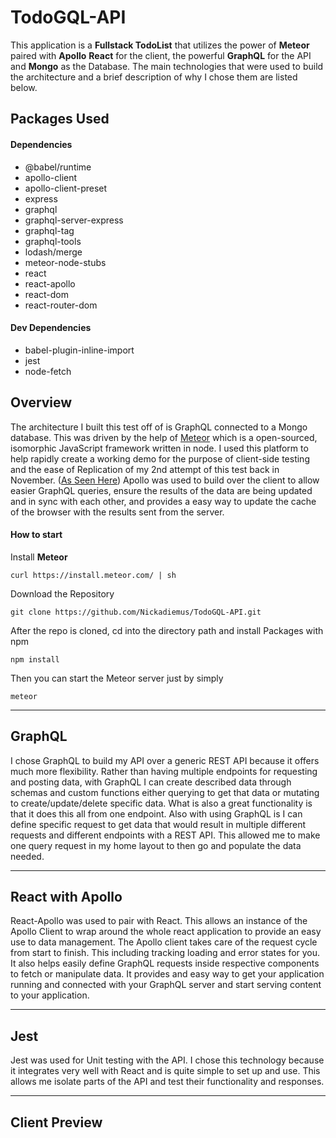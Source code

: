 # TodoGQL-API

This application is a **Fullstack TodoList** that utilizes the power of **Meteor** paired with **Apollo** **React** for the client, the powerful **GraphQL** for the API and **Mongo** as the Database. The main technologies that were used to build the architecture and a brief description of why I chose them are listed below.

## Packages Used
#### Dependencies
  * @babel/runtime
  * apollo-client
  * apollo-client-preset
  * express
  * graphql
  * graphql-server-express
  * graphql-tag
  * graphql-tools
  * lodash/merge
  * meteor-node-stubs
  * react
  * react-apollo
  * react-dom
  * react-router-dom

#### Dev Dependencies  
  * babel-plugin-inline-import
  * jest
  * node-fetch

## Overview
The architecture I built this test off of is GraphQL connected to a Mongo database. This was driven by the help of [Meteor](https://www.meteor.com/) which is a open-sourced, isomorphic JavaScript framework written in node. I used this platform to help rapidly create a working demo for the purpose of client-side testing and the ease of Replication of my 2nd attempt of this test back in November. ([As Seen Here](https://github.com/Nickadiemus/TodoAPI)) Apollo was used to build over the client to allow easier GraphQL queries, ensure the results of the data are being updated and in sync with each other, and provides a easy way to update the cache of the browser with the results sent from the server.

#### How to start

Install **Meteor**
```
curl https://install.meteor.com/ | sh
```

Download the Repository
```
git clone https://github.com/Nickadiemus/TodoGQL-API.git

```

After the repo is cloned, cd into the directory path and install Packages with npm
```
npm install
```

Then you can start the Meteor server just by simply
```
meteor
```

---


## GraphQL
I chose GraphQL to build my API over a generic REST API because it offers much more flexibility. Rather than having multiple endpoints for requesting and posting data, with GraphQL I can create described data through schemas and custom functions either querying to get that data or mutating to create/update/delete specific data. What is also a great functionality is that it does this all from one endpoint. Also with using GraphQL is I can define specific request to get data that would result in multiple different requests and different endpoints with a REST API. This allowed me to make one query request in my home layout to then go and populate the data needed.

---

## React with Apollo
React-Apollo was used to pair with React. This allows an instance of the Apollo Client to wrap around the whole react application to provide an easy use to data management. The Apollo client takes care of the request cycle from start to finish. This including tracking loading and error states for you. It also helps easily define GraphQL requests inside respective components to fetch or manipulate data. It provides and easy way to get your application running and connected with your GraphQL server and start serving content to your application.

---

## Jest

Jest was used for Unit testing with the API. I chose this technology because it integrates very well with React and is quite simple to set up and use. This allows me isolate parts of the API and test their functionality and responses.

***

## Client Preview


